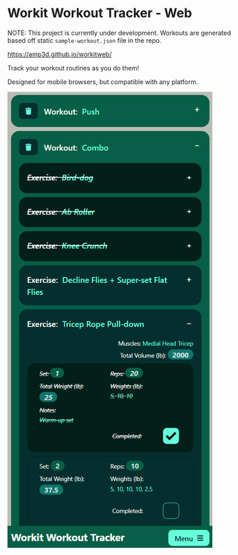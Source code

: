 # Workit Workout Tracker - Web

NOTE: This project is currently under development. Workouts are generated based off static `sample-workout.json` file in the repo.

https://amp3d.github.io/workitweb/

Track your workout routines as you do them!

Designed for mobile browsers, but compatible with any platform.

![Preview](https://raw.githubusercontent.com/AMP3D/workitweb/main/src/assets/preview.PNG)
